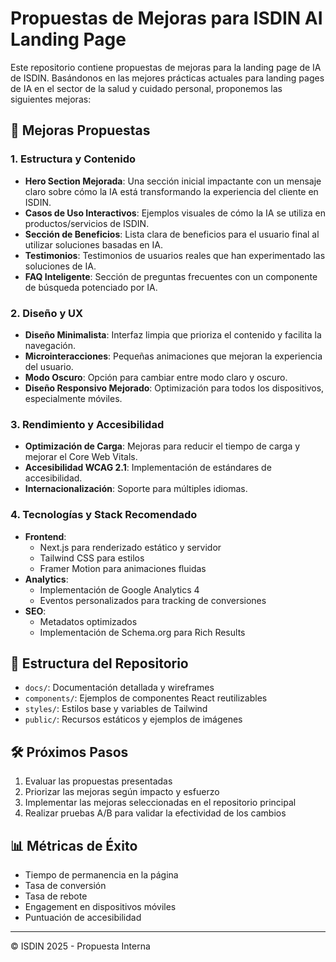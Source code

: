 # Propuestas de Mejoras para ISDIN AI Landing Page

Este repositorio contiene propuestas de mejoras para la landing page de IA de ISDIN. Basándonos en las mejores prácticas actuales para landing pages de IA en el sector de la salud y cuidado personal, proponemos las siguientes mejoras:

## 🚀 Mejoras Propuestas

### 1. Estructura y Contenido

- **Hero Section Mejorada**: Una sección inicial impactante con un mensaje claro sobre cómo la IA está transformando la experiencia del cliente en ISDIN.
- **Casos de Uso Interactivos**: Ejemplos visuales de cómo la IA se utiliza en productos/servicios de ISDIN.
- **Sección de Beneficios**: Lista clara de beneficios para el usuario final al utilizar soluciones basadas en IA.
- **Testimonios**: Testimonios de usuarios reales que han experimentado las soluciones de IA.
- **FAQ Inteligente**: Sección de preguntas frecuentes con un componente de búsqueda potenciado por IA.

### 2. Diseño y UX

- **Diseño Minimalista**: Interfaz limpia que prioriza el contenido y facilita la navegación.
- **Microinteracciones**: Pequeñas animaciones que mejoran la experiencia del usuario.
- **Modo Oscuro**: Opción para cambiar entre modo claro y oscuro.
- **Diseño Responsivo Mejorado**: Optimización para todos los dispositivos, especialmente móviles.

### 3. Rendimiento y Accesibilidad

- **Optimización de Carga**: Mejoras para reducir el tiempo de carga y mejorar el Core Web Vitals.
- **Accesibilidad WCAG 2.1**: Implementación de estándares de accesibilidad.
- **Internacionalización**: Soporte para múltiples idiomas.

### 4. Tecnologías y Stack Recomendado

- **Frontend**: 
  - Next.js para renderizado estático y servidor
  - Tailwind CSS para estilos
  - Framer Motion para animaciones fluidas
- **Analytics**: 
  - Implementación de Google Analytics 4
  - Eventos personalizados para tracking de conversiones
- **SEO**: 
  - Metadatos optimizados
  - Implementación de Schema.org para Rich Results

## 📁 Estructura del Repositorio

- `docs/`: Documentación detallada y wireframes
- `components/`: Ejemplos de componentes React reutilizables
- `styles/`: Estilos base y variables de Tailwind
- `public/`: Recursos estáticos y ejemplos de imágenes

## 🛠️ Próximos Pasos

1. Evaluar las propuestas presentadas
2. Priorizar las mejoras según impacto y esfuerzo
3. Implementar las mejoras seleccionadas en el repositorio principal
4. Realizar pruebas A/B para validar la efectividad de los cambios

## 📊 Métricas de Éxito

- Tiempo de permanencia en la página
- Tasa de conversión
- Tasa de rebote
- Engagement en dispositivos móviles
- Puntuación de accesibilidad

---

© ISDIN 2025 - Propuesta Interna
